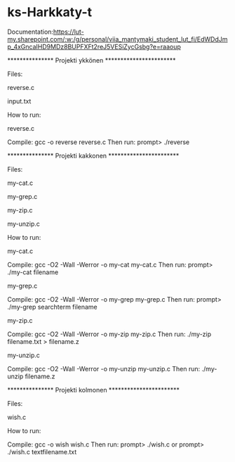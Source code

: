 # ks-Harkkaty-t

Documentation:https://lut-my.sharepoint.com/:w:/g/personal/viia_mantymaki_student_lut_fi/EdWDdJmp_4xGncaIHD9MDz8BUPFXFt2reJ5VESiZycGsbg?e=raaoup

*************** Projekti ykkönen ***********************

Files:

reverse.c

input.txt

How to run:

reverse.c

Compile: gcc -o reverse reverse.c
Then run: prompt> ./reverse

*************** Projekti kakkonen ***********************

Files:

my-cat.c

my-grep.c

my-zip.c

my-unzip.c


How to run:

my-cat.c

Compile: gcc -O2 -Wall -Werror -o my-cat my-cat.c Then run: prompt> ./my-cat filename


my-grep.c

Compile: gcc -O2 -Wall -Werror -o my-grep my-grep.c Then run: prompt> ./my-grep searchterm filename


my-zip.c

Compile: gcc -O2 -Wall -Werror -o my-zip my-zip.c
Then run: ./my-zip filename.txt > filename.z

my-unzip.c

Compile: gcc -O2 -Wall -Werror -o my-unzip my-unzip.c
Then run: ./my-unzip filename.z

*************** Projekti kolmonen ***********************

Files:

wish.c

How to run:

Compile: gcc -o wish wish.c
Then run: prompt> ./wish.c or prompt> ./wish.c textfilename.txt
